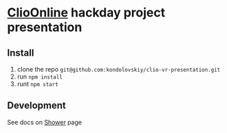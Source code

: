 # [ClioOnline](https://clioonline.dk) hackday project presentation

## Install
1. clone the repo `git@github.com:kondolovskiy/clio-vr-presentation.git`
2. run `npm install`
3. runt `npm start`

## Development
See docs on [Shower](https://github.com/shower/shower) page